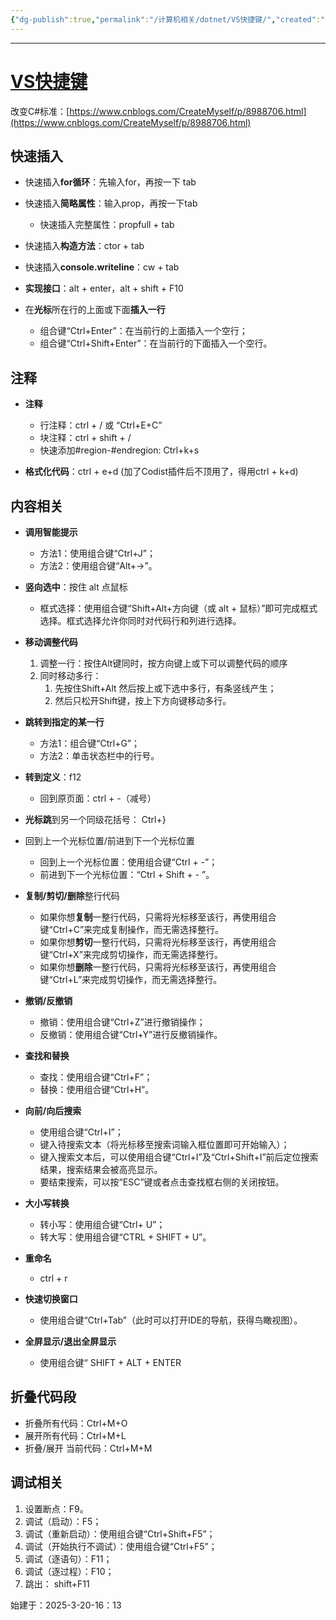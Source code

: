 ```yaml
---
{"dg-publish":true,"permalink":"/计算机相关/dotnet/VS快捷键/","created":"2025-03-20T16:13:00","updated":"2025-04-03T20:08:04.846+08:00"}
---
```



---

# [VS快捷键](https://learn.microsoft.com/zh-cn/visualstudio/ide/default-keyboard-shortcuts-in-visual-studio?view=vs-2022)

改变C#标准：[https://www.cnblogs.com/CreateMyself/p/8988706.html](https://www.cnblogs.com/CreateMyself/p/8988706.html)
## 快速插入

- 快速插入**for循环**：先输入for，再按一下 tab
- 快速插入**简略属性**：输入prop，再按一下tab
	- 快速插入完整属性：propfull + tab

- 快速插入**构造方法**：ctor + tab
- 快速插入**console.writeline**：cw + tab
- **实现接口**：alt + enter，alt + shift + F10
- 在**光标**所在行的上面或下面**插入一行**
	- 组合键“Ctrl+Enter”：在当前行的上面插入一个空行；
	- 组合键“Ctrl+Shift+Enter”：在当前行的下面插入一个空行。


## 注释

- **注释**
	- 行注释：ctrl + / 或 “Ctrl+E+C”
	- 块注释：ctrl + shift + /
	- 快速添加#region-#endregion: Ctrl+k+s

- **格式化代码**：ctrl + e+d (加了Codist插件后不顶用了，得用ctrl + k+d)

## 内容相关

- **调用智能提示**
	- 方法1：使用组合键“Ctrl+J”；
	- 方法2：使用组合键“Alt+→”。

- **竖向选中**：按住 alt 点鼠标
	- 框式选择：使用组合键“Shift+Alt+方向键（或 alt + 鼠标）”即可完成框式选择。框式选择允许你同时对代码行和列进行选择。

- **移动调整代码**
	1. 调整一行：按住Alt键同时，按方向键上或下可以调整代码的顺序
	2. 同时移动多行：
		1. 先按住Shift+Alt 然后按上或下选中多行，有条竖线产生；
		2. 然后只松开Shift键，按上下方向键移动多行。

- **跳转到指定的某一行**
	- 方法1：组合键“Ctrl+G”；
	- 方法2：单击状态栏中的行号。

- **转到定义**：f12
	- 回到原页面：ctrl + -（减号）
- **光标跳**到另一个同级花括号： Ctrl+}

- 回到上一个光标位置/前进到下一个光标位置
	- 回到上一个光标位置：使用组合键“Ctrl + -”；
	- 前进到下一个光标位置：“Ctrl + Shift + - ”。

- **复制/剪切/删除**整行代码
	- 如果你想**复制**一整行代码，只需将光标移至该行，再使用组合键“Ctrl+C”来完成复制操作，而无需选择整行。
	- 如果你想**剪切**一整行代码，只需将光标移至该行，再使用组合键“Ctrl+X”来完成剪切操作，而无需选择整行。
	- 如果你想**删除**一整行代码，只需将光标移至该行，再使用组合键“Ctrl+L”来完成剪切操作，而无需选择整行。

- **撤销/反撤销**
	- 撤销：使用组合键“Ctrl+Z”进行撤销操作；
	- 反撤销：使用组合键“Ctrl+Y”进行反撤销操作。

- **查找和替换**
	- 查找：使用组合键“Ctrl+F”；
	- 替换：使用组合键“Ctrl+H”。
- **向前/向后搜索**
	- 使用组合键“Ctrl+I”；
	- 键入待搜索文本（将光标移至搜索词输入框位置即可开始输入）；
	- 键入搜索文本后，可以使用组合键“Ctrl+I”及“Ctrl+Shift+I”前后定位搜索结果，搜索结果会被高亮显示。
	- 要结束搜索，可以按“ESC”键或者点击查找框右侧的关闭按钮。

- **大小写转换**
	- 转小写：使用组合键“Ctrl+ U”；
	- 转大写：使用组合键“CTRL + SHIFT + U”。

- **重命名**
	- ctrl + r


- **快速切换窗口**
	- 使用组合键“Ctrl+Tab”（此时可以打开IDE的导航，获得鸟瞰视图）。

- **全屏显示/退出全屏显示**
	- 使用组合键“ SHIFT + ALT + ENTER

## 折叠代码段

- 折叠所有代码：Ctrl+M+O
- 展开所有代码：Ctrl+M+L
- 折叠/展开 当前代码：Ctrl+M+M

## 调试相关

1. 设置断点：F9。
2. 调试（启动）：F5；
3. 调试（重新启动）：使用组合键“Ctrl+Shift+F5”；
4. 调试（开始执行不调试）：使用组合键“Ctrl+F5”；
5. 调试（逐语句）：F11；
6. 调试（逐过程）：F10；
7.  跳出： shift+F11





始建于：2025-3-20-16：13